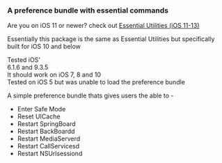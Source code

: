 ### A preference bundle with essential commands
Are you on iOS 11 or newer? check out [Essential Utilities (iOS 11-13)](https://codeymoore.github.io/repo/depiction/web/com.codeymoore.essentialutilities.html)  
  

Essentially this package is the same as Essential Utilities but specifically built for iOS 10 and below  
  
Tested iOS'  
6.1.6 and 9.3.5  
It should work on iOS 7, 8 and 10  
Tested on iOS 5 but was unable to load the preference bundle  
  
  
A simple preference bundle thats gives users the able to -
- Enter Safe Mode
- Reset UICache
- Restart SpringBoard
- Restart BackBoardd
- Restart MediaServerd
- Restart CallServicesd
- Restart NSUrlsessiond
  
